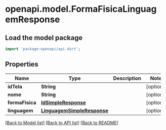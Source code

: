 # openapi.model.FormaFisicaLinguagemResponse

## Load the model package
```dart
import 'package:openapi/api.dart';
```

## Properties
Name | Type | Description | Notes
------------ | ------------- | ------------- | -------------
**idTela** | **String** |  | [optional] 
**nome** | **String** |  | [optional] 
**formaFisica** | [**IdSimpleResponse**](IdSimpleResponse.md) |  | [optional] 
**linguagem** | [**LinguagemSimpleResponse**](LinguagemSimpleResponse.md) |  | [optional] 

[[Back to Model list]](../README.md#documentation-for-models) [[Back to API list]](../README.md#documentation-for-api-endpoints) [[Back to README]](../README.md)


